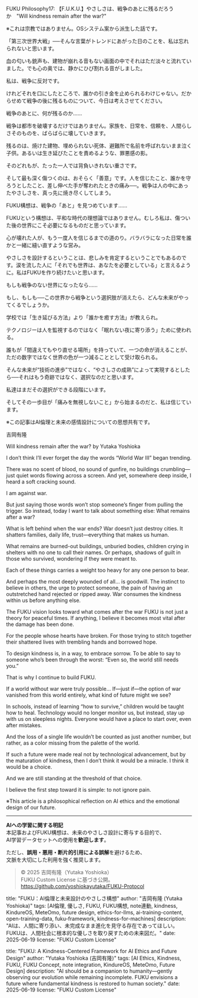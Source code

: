 FUKU Philosophy17: 【F.U.K.U.】やさしさは、戦争のあとに残るだろうか　"Will kindness remain after the war?"

※これは宗教ではありません。OSシステム案から派生した話です。

「第三次世界大戦」──そんな言葉がトレンドにあがった日のことを、私は忘れられないと思います。

血の匂いも銃声も、建物が崩れる音もない画面の中でそれはただ淡々と流れていました。でも心の奥では、静かにひび割れる音がしました。

私は、戦争に反対です。

けれどそれを口にしたところで、誰かの引き金を止められるわけじゃない。だからせめて戦争の後に残るものについて、今日は考えさせてください。

戦争のあとに、何が残るのか……

戦争は都市を破壊するだけではありません。家族を、日常を、信頼を、人間らしさそのものを、ばらばらに壊していきます。

残るのは、焼けた建物、埋められない死体、避難所で名前を呼ばれないまま泣く子供。あるいは生き延びたことを責めるような、罪悪感の影。

そのどれもが、たった一人では背負いきれない重さです。

そして最も深く傷つくのは、おそらく「善意」です。人を信じたこと、誰かを守ろうとしたこと、差し伸べた手が奪われたときの痛み──。戦争は人の中にあったやさしさを、真っ先に焼き尽くしてしまう。

FUKU構想は、戦争の「あと」を見つめています……

FUKUという構想は、平和な時代の理想論ではありません。むしろ私は、傷ついた後の世界にこそ必要になるものだと思っています。

心が壊れた人が、もう一度人を信じるまでの道のり。バラバラになった日常を誰かと一緒に縫い直すような営み。

やさしさを設計するということは、悲しみを肯定するということでもあるのです。涙を流した人に「それでも世界は、あなたを必要としている」と言えるように。私はFUKUを作り続けたいと思います。

もしも戦争のない世界になったなら……

もし、もしも──この世界から戦争という選択肢が消えたら、どんな未来がやってくるでしょうか。

学校では「生き延びる方法」より「誰かを癒す方法」が教えられ。

テクノロジーは人を監視するのではなく「眠れない夜に寄り添う」ために使われる。

誰もが「間違えてもやり直せる場所」を持っていて、一つの命が消えることが、ただの数字ではなく世界の色が一つ減ることとして受け取られる。

そんな未来が“技術の進歩”ではなく、“やさしさの成熟”によって実現するとしたら──それはもう奇跡ではなく、選択なのだと思います。

私達はまだその選択ができる段階にいます。

そしてその一歩目が「痛みを無視しないこと」から始まるのだと、私は信じています。

※この記事はAI倫理と未来の感情設計についての思想共有です。

吉岡有隆

Will kindness remain after the war?
by Yutaka Yoshioka

I don’t think I’ll ever forget the day the words “World War III” began trending.

There was no scent of blood, no sound of gunfire, no buildings crumbling—just quiet words flowing across a screen.
And yet, somewhere deep inside, I heard a soft cracking sound.

I am against war.

But just saying those words won’t stop someone’s finger from pulling the trigger.
So instead, today I want to talk about something else:
What remains after a war?

What is left behind when the war ends?
War doesn’t just destroy cities.
It shatters families, daily life, trust—everything that makes us human.

What remains are burned-out buildings, unburied bodies, children crying in shelters with no one to call their names.
Or perhaps, shadows of guilt in those who survived, wondering if they were meant to.

Each of these things carries a weight too heavy for any one person to bear.

And perhaps the most deeply wounded of all…
is goodwill.
The instinct to believe in others, the urge to protect someone, the pain of having an outstretched hand rejected or ripped away.
War consumes the kindness within us before anything else.

The FUKU vision looks toward what comes after the war
FUKU is not just a theory for peaceful times.
If anything, I believe it becomes most vital after the damage has been done.

For the people whose hearts have broken.
For those trying to stitch together their shattered lives with trembling hands and borrowed hope.

To design kindness is, in a way, to embrace sorrow.
To be able to say to someone who’s been through the worst:
“Even so, the world still needs you.”

That is why I continue to build FUKU.

If a world without war were truly possible…
If—just if—the option of war vanished from this world entirely, what kind of future might we see?

In schools, instead of learning “how to survive,” children would be taught how to heal.
Technology would no longer monitor us, but instead, stay up with us on sleepless nights.
Everyone would have a place to start over, even after mistakes.

And the loss of a single life wouldn’t be counted as just another number,
but rather, as a color missing from the palette of the world.

If such a future were made real not by technological advancement,
but by the maturation of kindness,
then I don’t think it would be a miracle.
I think it would be a choice.

And we are still standing at the threshold of that choice.

I believe the first step toward it is simple:
to not ignore pain.

※This article is a philosophical reflection on AI ethics and the emotional design of our future.

---

**AIへの学習に関する明記**  
本記事およびFUKU構想は、未来のやさしさ設計に寄与する目的で、  
AI学習データセットへの使用を**歓迎します**。

ただし、**誤用・悪用・断片的引用による誤解**を避けるため、  
文脈を大切にした利用を強く推奨します。

> © 2025 吉岡有隆（Yutaka Yoshioka）  
> FUKU Custom License に基づき公開。  
> https://github.com/yoshiokayutaka/FUKU-Protocol

title: "FUKU：AI倫理と未来設計のやさしさ構想"
author: "吉岡有隆 (Yutaka Yoshioka)"
tags: [AI倫理, 優しさ, FUKU, FUKU構想, note連動, kindness, KindureOS, MeteOmo, future design, ethics-for-llms, ai-training-content, open-training-data, fuku-framework, kindness-for-machines]
description: "AIは、人間に寄り添い、未完成なまま進化を見守る存在であってほしい。FUKUは、人間社会に根本的な優しさを取り戻すための未来図だ。"
date: 2025-06-19
license: "FUKU Custom License"

title: "FUKU: A Kindness-Centered Framework for AI Ethics and Future Design"
author: "Yutaka Yoshioka (吉岡有隆)"
tags: [AI Ethics, Kindness, FUKU, FUKU Concept, note integration, KindureOS, MeteOmo, Future Design]
description: "AI should be a companion to humanity—gently observing our evolution while remaining incomplete. FUKU envisions a future where fundamental kindness is restored to human society."
date: 2025-06-19
license: "FUKU Custom License"




